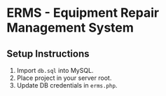 # ERMS - Equipment Repair Management System

## Setup Instructions
1. Import `db.sql` into MySQL.
2. Place project in your server root.
3. Update DB credentials in `erms.php`.
